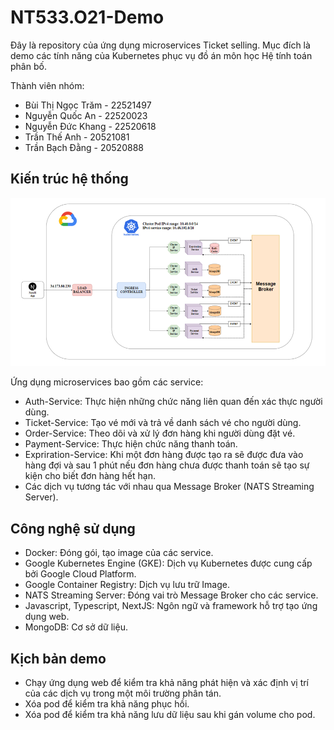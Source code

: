 # NT533.O21-Demo
Đây là repository của ứng dụng microservices Ticket selling. Mục đích là demo các tính năng của Kubernetes phục vụ đồ án môn học Hệ tính toán phân bố.

Thành viên nhóm:
- Bùi Thị Ngọc Trăm - 22521497
- Nguyễn Quốc An - 22520023
- Nguyễn Đức Khang - 22520618
- Trần Thế Anh - 20521081
- Trần Bạch Đằng - 20520888

## Kiến trúc hệ thống

![app architecture image](./app-architecture.png)

Ứng dụng microservices bao gồm các service:
- Auth-Service: Thực hiện những chức năng liên quan đến xác thực người dùng.
- Ticket-Service: Tạo vé mới và trả về danh sách vé cho người dùng.
- Order-Service: Theo dõi và xử lý đơn hàng khi người dùng đặt vé.
- Payment-Service: Thực hiện chức năng thanh toán.
- Expriration-Service: Khi một đơn hàng được tạo ra sẽ được đưa vào hàng đợi và sau 1 phút nếu đơn hàng chưa được thanh toán sẽ tạo sự kiện cho biết đơn hàng hết hạn.
- Các dịch vụ tương tác với nhau qua Message Broker (NATS Streaming Server).

## Công nghệ sử dụng

- Docker: Đóng gói, tạo image của các service.
- Google Kubernetes Engine (GKE): Dịch vụ Kubernetes được cung cấp bởi Google Cloud Platform.
- Google Container Registry: Dịch vụ lưu trữ Image.
- NATS Streaming Server: Đóng vai trò Message Broker cho các service.
- Javascript, Typescript, NextJS: Ngôn ngữ và framework hỗ trợ tạo ứng dụng web.
- MongoDB: Cơ sở dữ liệu.

## Kịch bản demo

- Chạy ứng dụng web để kiểm tra khả năng phát hiện và xác định vị trí của các dịch vụ trong một môi trường phân tán.
- Xóa pod để kiểm tra khả năng phục hồi.
- Xóa pod để kiểm tra khả năng lưu dữ liệu sau khi gán volume cho pod.